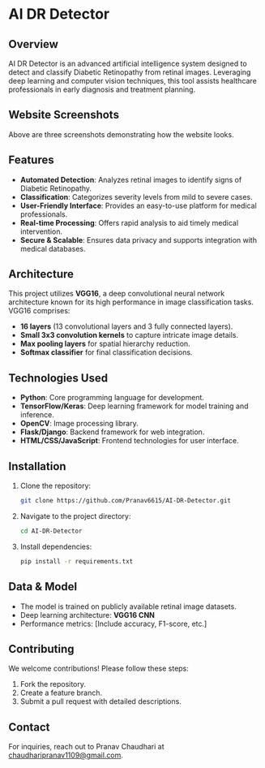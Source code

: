 # AI DR Detector

## Overview
AI DR Detector is an advanced artificial intelligence system designed to detect and classify Diabetic Retinopathy from retinal images. Leveraging deep learning and computer vision techniques, this tool assists healthcare professionals in early diagnosis and treatment planning.

## Website Screenshots
Above are three screenshots demonstrating how the website looks.

## Features
- **Automated Detection**: Analyzes retinal images to identify signs of Diabetic Retinopathy.
- **Classification**: Categorizes severity levels from mild to severe cases.
- **User-Friendly Interface**: Provides an easy-to-use platform for medical professionals.
- **Real-time Processing**: Offers rapid analysis to aid timely medical intervention.
- **Secure & Scalable**: Ensures data privacy and supports integration with medical databases.

## Architecture
This project utilizes **VGG16**, a deep convolutional neural network architecture known for its high performance in image classification tasks. VGG16 comprises:
- **16 layers** (13 convolutional layers and 3 fully connected layers).
- **Small 3x3 convolution kernels** to capture intricate image details.
- **Max pooling layers** for spatial hierarchy reduction.
- **Softmax classifier** for final classification decisions.

## Technologies Used
- **Python**: Core programming language for development.
- **TensorFlow/Keras**: Deep learning framework for model training and inference.
- **OpenCV**: Image processing library.
- **Flask/Django**: Backend framework for web integration.
- **HTML/CSS/JavaScript**: Frontend technologies for user interface.


## Installation
1. Clone the repository:
   ```bash
   git clone https://github.com/Pranav6615/AI-DR-Detector.git
   ```
2. Navigate to the project directory:
   ```bash
   cd AI-DR-Detector
   ```
3. Install dependencies:
   ```bash
   pip install -r requirements.txt
   ```


## Data & Model
- The model is trained on publicly available retinal image datasets.
- Deep learning architecture: **VGG16 CNN**
- Performance metrics: [Include accuracy, F1-score, etc.]

## Contributing
We welcome contributions! Please follow these steps:
1. Fork the repository.
2. Create a feature branch.
3. Submit a pull request with detailed descriptions.



## Contact
For inquiries, reach out to Pranav Chaudhari at chaudharipranav1109@gmail.com.


